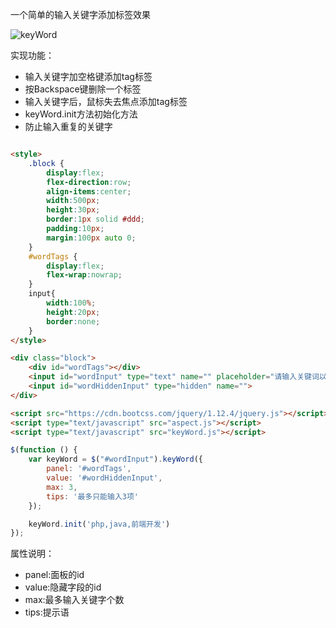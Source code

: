 一个简单的输入关键字添加标签效果

![keyWord](https://github.com/bxcn/keyWord/blob/master/keyWord.png)

实现功能：
* 输入关键字加空格键添加tag标签
* 按Backspace键删除一个标签
* 输入关键字后，鼠标失去焦点添加tag标签
* keyWord.init方法初始化方法
* 防止输入重复的关键字

```html

<style>
	.block {
		display:flex;
		flex-direction:row;
		align-items:center;
		width:500px;
		height:30px;
		border:1px solid #ddd;
		padding:10px;
		margin:100px auto 0;
	}
	#wordTags {
		display:flex;
		flex-wrap:nowrap;
	}
	input{
		width:100%;
		height:20px;
		border:none;
	}
</style>

<div class="block">
	<div id="wordTags"></div>
	<input id="wordInput" type="text" name="" placeholder="请输入关键词以空格结尾">
	<input id="wordHiddenInput" type="hidden" name="">
</div>

<script src="https://cdn.bootcss.com/jquery/1.12.4/jquery.js"></script>
<script type="text/javascript" src="aspect.js"></script>
<script type="text/javascript" src="keyWord.js"></script>
```

```javascript
$(function () {
    var keyWord = $("#wordInput").keyWord({
        panel: '#wordTags',
        value: '#wordHiddenInput',
        max: 3,
        tips: '最多只能输入3项'
    });

    keyWord.init('php,java,前端开发')
});

```

属性说明：
* panel:面板的id
* value:隐藏字段的id
* max:最多输入关键字个数
* tips:提示语